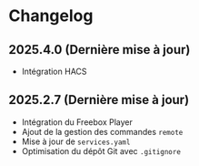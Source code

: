 # Changelog

## 2025.4.0 (Dernière mise à jour)
- Intégration HACS


## 2025.2.7 (Dernière mise à jour)
- Intégration du Freebox Player
- Ajout de la gestion des commandes `remote`
- Mise à jour de `services.yaml`
- Optimisation du dépôt Git avec `.gitignore`
